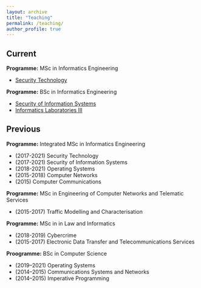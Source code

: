 ```yaml
---
layout: archive
title: "Teaching"
permalink: /teaching/
author_profile: true
---
```


## Current

**Programme:** MSc in Informatics Engineering
- [Security Technology](https://www4.di.uminho.pt/~jno/sitedi/uc_ME78ME7800006556.html)

**Programme:** BSc in Informatics Engineering
- [Security of Information Systems](https://www4.di.uminho.pt/~jno/sitedi/uc_J306N3.html)
- [Informatics Laboratories III](https://www4.di.uminho.pt/~jno/sitedi/uc_J303N1.html)


## Previous

**Programme:** Integrated MSc in Informatics Engineering
- (2017-2021) Security Technology
- (2017-2021) Security of Information Systems
- (2018-2021) Operating Systems
- (2015-2018) Computer Networks
- (2015) Computer Communications

**Programme:** MSc in Engineering of Computer Networks and Telematic Services
- (2015-2017) Traffic Modelling and Characterisation

**Programme:** MSc in in Law and Informatics
- (2018-2019) Cybercrime
- (2015-2017) Electronic Data Transfer and Telecommunications Services

**Proogramme:** BSc in Computer Science
- (2019–2021) Operating Systems
- (2014–2015) Communications Systems and Networks
- (2014–2015) Imperative Programming